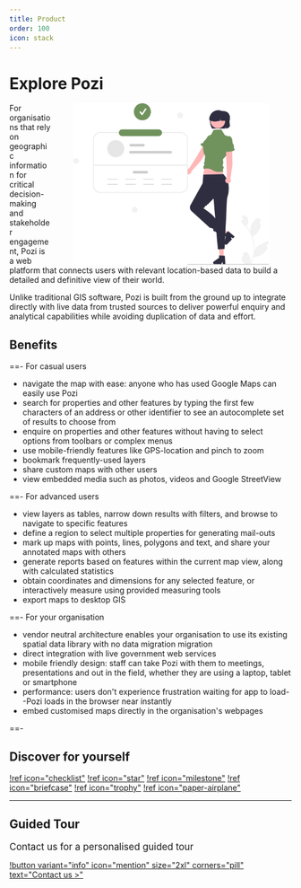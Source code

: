```yaml
---
title: Product
order: 100
icon: stack
---
```


# Explore Pozi

<img src="/static/img/undraw/undraw_information_tab_re_f0w3.svg" alt="" style="float:right;width:350px;margin:0px 40px;">

For organisations that rely on geographic information for critical decision-making and stakeholder engagement, Pozi is a web platform that connects users with relevant location-based data to build a detailed and definitive view of their world.

Unlike traditional GIS software, Pozi is built from the ground up to integrate directly with live data from trusted sources to deliver powerful enquiry and analytical capabilities while avoiding duplication of data and effort.

## Benefits

==- For casual users

* navigate the map with ease: anyone who has used Google Maps can easily use Pozi
* search for properties and other features by typing the first few characters of an address or other identifier to see an autocomplete set of results to choose from
* enquire on properties and other features without having to select options from toolbars or complex menus
* use mobile-friendly features like GPS-location and pinch to zoom
* bookmark frequently-used layers
* share custom maps with other users
* view embedded media such as photos, videos and Google StreetView

==- For advanced users

* view layers as tables, narrow down results with filters, and browse to navigate to specific features
* define a region to select multiple properties for generating mail-outs
* mark up maps with points, lines, polygons and text, and share your annotated maps with others
* generate reports based on features within the current map view, along with calculated statistics
* obtain coordinates and dimensions for any selected feature, or interactively measure using provided measuring tools
* export maps to desktop GIS

==- For your organisation

* vendor neutral architecture enables your organisation to use its existing spatial data library with no data migration migration
* direct integration with live government web services
* mobile friendly design: staff can take Pozi with them to meetings, presentations and out in the field, whether they are using a laptop, tablet or smartphone
* performance: users don't experience frustration waiting for app to load--Pozi loads in the browser near instantly
* embed customised maps directly in the organisation's webpages

==-

## Discover for yourself

[!ref icon="checklist"](/features/)
[!ref icon="star"](/showcase/)
[!ref icon="milestone"](/roadmap/)
[!ref icon="briefcase"](/pricing/)
[!ref icon="trophy"](/upgrade/)
[!ref icon="paper-airplane"](/trial/)

---

## Guided Tour

<big>Contact us for a personalised guided tour</big>

[!button variant="info" icon="mention" size="2xl" corners="pill" text="Contact us >"](/contact/)
